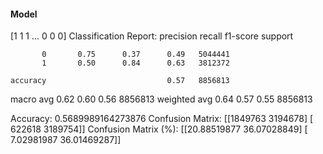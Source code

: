 #### Model
[1 1 1 ... 0 0 0]
Classification Report:
              precision    recall  f1-score   support

           0       0.75      0.37      0.49   5044441
           1       0.50      0.84      0.63   3812372

    accuracy                           0.57   8856813
   macro avg       0.62      0.60      0.56   8856813
weighted avg       0.64      0.57      0.55   8856813

Accuracy: 0.5689989164273876
Confusion Matrix:
[[1849763 3194678]
 [ 622618 3189754]]
Confusion Matrix (%):
[[20.88519877 36.07028849]
 [ 7.02981987 36.01469287]]
